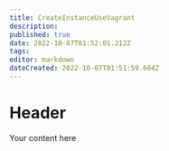 ```yaml
---
title: CreateInstanceUseVagrant
description: 
published: true
date: 2022-10-07T01:52:01.212Z
tags: 
editor: markdown
dateCreated: 2022-10-07T01:51:59.664Z
---
```


# Header
Your content here